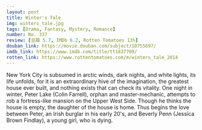 ```yaml
---
layout: post 
title: Winter's Tale
img: winters_tale.jpg
tags: [Drama, Fantasy, Mystery, Romance]
number: No. 337
review: [豆瓣 5.7, IMDb 6.2, Rotten Tomatoes 13%]
douban_link: https://movie.douban.com/subject/10755697/
imdb_link: https://www.imdb.com/title/tt1837709/
rotten_link: https://www.rottentomatoes.com/m/winters_tale_2014
---
```


New York City is subsumed in arctic winds, dark nights, and white lights, its life unfolds, for it is an extraordinary hive of the imagination, the greatest house ever built, and nothing exists that can check its vitality. One night in winter, Peter Lake (Colin Farrell), orphan and master-mechanic, attempts to rob a fortress-like mansion on the Upper West Side. Though he thinks the house is empty, the daughter of the house is home. Thus begins the love between Peter, an Irish burglar in his early 20's, and Beverly Penn (Jessica Brown Findlay), a young girl, who is dying.